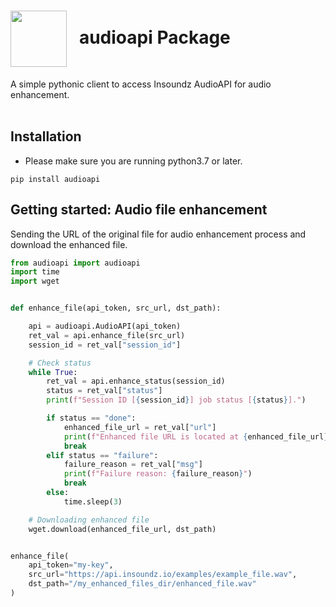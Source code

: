 <h1><img align="center" height="90" src="https://drive.google.com/uc?export=view&id=1b1DHDNsl_XGjtU_AK1QR9q_lSo3iLQ4x"> &nbsp; audioapi Package</h1>
A simple pythonic client to access Insoundz AudioAPI for audio enhancement.
<br />
<br />

## Installation
- Please make sure you are running python3.7 or later.
```console
pip install audioapi
```

## Getting started: Audio file enhancement
Sending the URL of the original file for audio enhancement process and download the enhanced file.

```python
from audioapi import audioapi
import time
import wget


def enhance_file(api_token, src_url, dst_path):

    api = audioapi.AudioAPI(api_token)
    ret_val = api.enhance_file(src_url)
    session_id = ret_val["session_id"]

    # Check status
    while True:
        ret_val = api.enhance_status(session_id)
        status = ret_val["status"]
        print(f"Session ID [{session_id}] job status [{status}].")

        if status == "done":
            enhanced_file_url = ret_val["url"]
            print(f"Enhanced file URL is located at {enhanced_file_url}")
            break
        elif status == "failure":
            failure_reason = ret_val["msg"]
            print(f"Failure reason: {failure_reason}")
            break
        else:
            time.sleep(3)

    # Downloading enhanced file
    wget.download(enhanced_file_url, dst_path)


enhance_file(
    api_token="my-key", 
    src_url="https://api.insoundz.io/examples/example_file.wav", 
    dst_path="/my_enhanced_files_dir/enhanced_file.wav"
)
```
